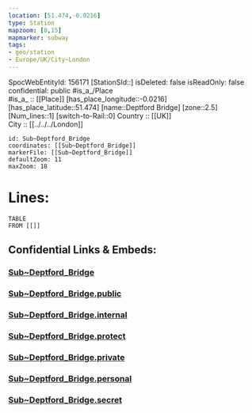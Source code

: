 ```yaml
---
location: [51.474,-0.0216] 
type: Station 
mapzoom: [8,15] 
mapmarker: subway 
tags:
- geo/station
- Europe/UK/City~London
---
```

SpocWebEntityId: 156171
[StationSId::] 
isDeleted: false
isReadOnly: false
confidential: public
#is_a_/Place  
#is_a_ :: [[Place]] 
[has_place_longitude::-0.0216] 
[has_place_latitude::51.474] 
[name::Deptford Bridge] 
[zone::2.5] 
[Num_lines::1] 
[switch-to-Rail::0] 
Country :: [[UK]]  
City :: [[../../../London]]  


```leaflet
id: Sub~Deptford_Bridge
coordinates: [[Sub~Deptford_Bridge]] 
markerFile: [[Sub~Deptford_Bridge]] 
defaultZoom: 11 
maxZoom: 18
```


# Lines: 
```dataview
TABLE 
FROM [[]] 
```


## Confidential Links & Embeds: 

### [Sub~Deptford_Bridge](/_Standards/Earth/Continent/Europe/Europe~North/UK/England/Regions~England/London,Greater/cities~GreaterLondon/Underground/Station/Sub~Deptford_Bridge.md) 

### [Sub~Deptford_Bridge.public](/_public/Earth/Continent/Europe/Europe~North/UK/England/Regions~England/London,Greater/cities~GreaterLondon/Underground/Station/Sub~Deptford_Bridge.public.md) 

### [Sub~Deptford_Bridge.internal](/_internal/Earth/Continent/Europe/Europe~North/UK/England/Regions~England/London,Greater/cities~GreaterLondon/Underground/Station/Sub~Deptford_Bridge.internal.md) 

### [Sub~Deptford_Bridge.protect](/_protect/Earth/Continent/Europe/Europe~North/UK/England/Regions~England/London,Greater/cities~GreaterLondon/Underground/Station/Sub~Deptford_Bridge.protect.md) 

### [Sub~Deptford_Bridge.private](/_private/Earth/Continent/Europe/Europe~North/UK/England/Regions~England/London,Greater/cities~GreaterLondon/Underground/Station/Sub~Deptford_Bridge.private.md) 

### [Sub~Deptford_Bridge.personal](/_personal/Earth/Continent/Europe/Europe~North/UK/England/Regions~England/London,Greater/cities~GreaterLondon/Underground/Station/Sub~Deptford_Bridge.personal.md) 

### [Sub~Deptford_Bridge.secret](/_secret/Earth/Continent/Europe/Europe~North/UK/England/Regions~England/London,Greater/cities~GreaterLondon/Underground/Station/Sub~Deptford_Bridge.secret.md)

